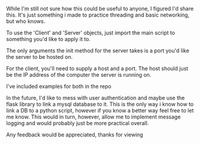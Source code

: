 While I'm still not sure how this could be useful to anyone, I figured I'd share this. It's just something i made to 
practice threading and basic networking, but who knows.

To use the 'Client' and 'Server' objects, just import the main script to something you'd like to apply it to.

The only arguments the init method for the server takes is a port you'd like the server to be hosted on.

For the client, you'll need to supply a host and a port. The host should just be the IP address of the computer the server 
is running on.

I've included examples for both in the repo

In the future, I'd like to mess with user authentication and maybe use the flask library to link a mysql database to it.
This is the only way i know how to link a DB to a python script, however if you know a better way feel free to let me know.
This would in turn, however, allow me to implement message logging and would probably just be more practical overall. 

Any feedback would be appreciated, thanks for viewing
